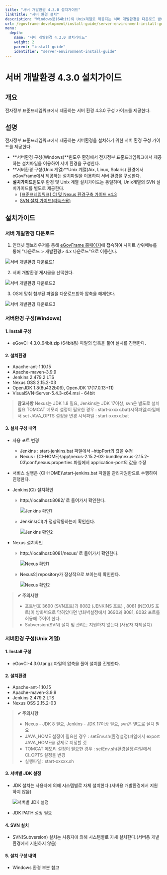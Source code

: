 ```yaml
---
title: "서버 개발환경 4.3.0 설치가이드"
linkTitle: "서버 환경 설치"
description: "Windows용(64bit)와 Unix계열로 제공되는 서버 개발환경을 다운로드 받아 설치하는 방법을 가이드한다."
url: /egovframe-development/install-guide/server-environment-install-guide/
menu:
  depth:
    name: "서버 개발환경 4.3.0 설치가이드"
    weight: 2
    parent: "install-guide"
    identifier: "server-environment-install-guide"
---
```

# 서버 개발환경 4.3.0 설치가이드

## 개요

전자정부 표준프레임워크에서 제공하는 서버 환경 4.3.0 구성 가이드를 제공한다.

## 설명

전자정부 표준프레임워크에서 제공하는 서버환경을 설치하기 위한 서버 환경 구성 가이드를 제공한다.

- **서버환경 구성(Windows)**윈도우 환경에서 전자정부 표준프레임워크에서 제공하는 설치파일을 이용하여 서버 환경을 구성한다.
- **서버환경 구성(Unix 계열)**Unix 계열(Aix, Linux, Solaris) 환경에서 eGovFrame에서 제공하는 설치파일을 이용하여 서버 환경을 구성한다.
- **설치가이드**윈도우 환경 및 Unix 계열 설치가이드는 동일하며, Unix계열의 SVN 설치가이드를 별도로 제공한다.
  - [[표준프레임워크] CI 및 Nexus 환경구축 가이드 v4.3](https://www.egovframe.go.kr/wiki/lib/exe/fetch.php?media=egovframework:dev4.3:egovci-4.3.0-installation-guide.pdf)
  - [SVN 설치 가이드(리눅스용)](https://www.egovframe.go.kr/wiki/lib/exe/fetch.php?media=egovframework:dev4.0:svn-installation-guide.pdf)

## 설치가이드

### 서버 개발환경 다운로드

1. 인터넷 웹브라우저를 통해 [eGovFrame 홈페이지](https://www.egovframe.go.kr/)에 접속하여 사이트 상위메뉴를 통해 "다운로드 > 개발환경> 4.x 다운로드"으로 이동한다.

![서버 개발환경 다운로드1](./images/server-environment-download-1.png)

2. 서버 개발환경 게시물을 선택한다.

![서버 개발환경 다운로드2](./images/server-environment-download-2.png)

3. OS에 맞춰 첨부된 파일을 다운로드받아 압축을 해제한다.

![서버 개발환경 다운로드3](./images/server-environment-download-3.png)

### 서버환경 구성(Windows)

#### 1. Install 구성

- eGovCI-4.3.0_64bit.zip (64bit용) 파일의 압축을 풀어 설치를 진행한다.

#### 2. 설치환경

- Apache-ant-1.10.15
- Apache-maven-3.9.9
- Jenkins 2.479.2 LTS
- Nexus OSS 2.15.2-03
- OpenJDK 1.8(8u432b06), OpenJDK 17(17.0.13+11)
- VisualSVN-Server-5.4.3-x64.msi - 64bit

> **참고사항**
> Nexus는 JDK 1.8 필요, Jenkins는 JDK 17이상, svn은 별도로 설치 필요
> TOMCAT 메모리 설정이 필요한 경우 : start-xxxxx.bat(시작파일)파일에서 set JAVA_OPTS 설정을 변경
> 시작파일 : start-xxxxx.bat

#### 3. 설치 구성 내역

- 사용 포트 변경

  * Jenkins : start-jenkins.bat 파일에서 –httpPort의 값을 수정
  * Nexus : {CI-HOME}\app\nexus-2.15.2-03-bundle\nexus-2.15.2-03\conf\nexus.properties 파일에서 application-port의 값을 수정
- 서비스 실행은 {CI-HOME}\start-jenkins.bat 파일을 관리자권한으로 수행하여 진행한다.
- Jenkins(CI) 설치확인

  * http://localhost:8082/ 로 들어가서 확인한다.

    ![Jenkins 확인1](./images/jenkins-check-1.png)

  * Jenkins(CI)가 정상작동하는지 확인한다.

    ![Jenkins 확인2](./images/jenkins-check-2.png)

- Nexus 설치확인

  * http://localhost:8081/nexus/ 로 들어가서 확인한다.

    ![Nexus 확인1](./images/nexus-check-1.png)

  * Nexus의 repository가 정상적으로 보이는지 확인한다.

    ![Nexus 확인2](./images/nexus-check-2.png)


> **✔ 주의사항**
>
> - 포트번호 3690 (SVN포트)과 8082 (JENKINS 포트) , 8081 (NEXUS 포트)이 방화벽으로 막혀있다면 방화벽설정에서 3690과 8081, 8082 포트를 허용해 주어야 한다.
> - Subversion(SVN) 설치 및 관리는 지원하지 않는다.(사용자 자체설치)

### 서버환경 구성(Unix 계열)

#### 1. Install 구성

- eGovCI-4.3.0.tar.gz 파일의 압축을 풀어 설치를 진행한다.

#### 2. 설치환경

- Apache-ant-1.10.15
- Apache-maven-3.9.9
- Jenkins 2.479.2 LTS
- Nexus OSS 2.15.2-03

> **✔ 주의사항**
>
> - Nexus - JDK 8 필요, Jenkins - JDK 17이상 필요, svn은 별도로 설치 필요
> - JAVA_HOME 설정이 필요한 경우 : setEnv.sh(환경설정)파일에서 export JAVA_HOME을 강제로 지정할 것
> - TOMCAT 메모리 설정이 필요한 경우 : setEnv.sh(환경설정)파일에서 CI_OPTS 설정을 변경
> - 실행파일 : start-xxxxx.sh

#### 3. 서버별 JDK 설정

- JDK 설치는 사용자에 의해 시스템별로 자체 설치한다.(서버용 개발환경에서 지원하지 않음)

  ![서버별 JDK 설정](./images/jdk-path.png)

- JDK PATH 설정 필요

#### 4. SVN 설치

- SVN(Subversion) 설치는 사용자에 의해 시스템별로 자체 설치한다.(서버용 개발환경에서 지원하지 않음)

#### 5. 설치 구성 내역

- Windows 환경 부분 참고

